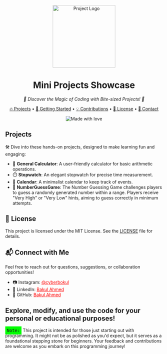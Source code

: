 <div align="center">
  <img src="https://images.fineartamerica.com/images/artworkimages/mediumlarge/1/team-machine-logo-team-machine-gear.jpg" width="200" alt="Project Logo">
</div>

<h1 align="center">Mini Projects Showcase</h1>

<p align="center">
  <em>🚀 Discover the Magic of Coding with Bite-sized Projects! 🚀</em>
</p>

<p align="center">
  <a href="#projects">🔥 Projects</a> •
  <a href="#getting-started">🚀 Getting Started</a> •
  <a href="#contributions">💡 Contributions</a> •
  <a href="#license">📜 License</a> •
  <a href="#contact">💌 Contact</a>
</p>

<p align="center">
  <img src="https://img.shields.io/badge/made%20with-%E2%9D%A4%EF%B8%8F-red.svg" alt="Made with love">
</p>

## Projects

🛠️ Dive into these hands-on projects, designed to make learning fun and engaging:

- 🧮 **General Calculator**: A user-friendly calculator for basic arithmetic operations.
- ⏱️ **Stopwatch**: An elegant stopwatch for precise time measurement.
- 📅 **Calendar**: A minimalist calendar to keep track of events.
- 📅 **NumberGuessGame**: The Number Guessing Game challenges players to guess a randomly generated number within a range. Players receive "Very High" or "Very Low" hints, aiming to guess correctly in minimum attempts.

## 📝 License

This project is licensed under the MIT License. See the <a href="LICENSE">LICENSE</a> file for details.

## 📬 Connect with Me

Feel free to reach out for questions, suggestions, or collaboration opportunities!

- 📷 Instagram: <a href="https://instagram.com/cyberbokul" style="color:red">@cyberbokul</a>
- 💼 LinkedIn: <a href="https://www.linkedin.com/in/cyberbokul/" style="color:red">Bakul Ahmed</a>
- 📁 GitHub: <a href="https://github.com/bakul3014" style="color:red">Bakul Ahmed</a>

Explore, modify, and use the code for your personal or educational purposes!
---
<kbd style="background-color: #00FF00; padding: 5px;">Note:</kbd> This project is intended for those just starting out with  programming. It might not be as polished as you'd expect, but it serves as a foundational stepping stone for beginners. Your feedback and contributions are welcome as you embark on this programming journey!
